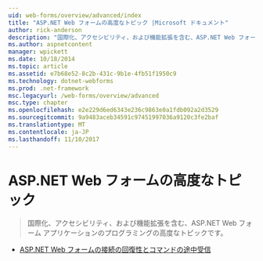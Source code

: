 ```yaml
---
uid: web-forms/overview/advanced/index
title: "ASP.NET Web フォームの高度なトピック |Microsoft ドキュメント"
author: rick-anderson
description: "国際化、アクセシビリティ、および機能拡張を含む、ASP.NET Web フォーム アプリケーションのプログラミングの高度なトピックです。"
ms.author: aspnetcontent
manager: wpickett
ms.date: 10/18/2014
ms.topic: article
ms.assetid: e7b68e52-8c2b-431c-9b1e-4fb51f1950c9
ms.technology: dotnet-webforms
ms.prod: .net-framework
msc.legacyurl: /web-forms/overview/advanced
msc.type: chapter
ms.openlocfilehash: e2e229d6ed6343e236c9863e0a1fdb092a2d3529
ms.sourcegitcommit: 9a9483aceb34591c97451997036a9120c3fe2baf
ms.translationtype: MT
ms.contentlocale: ja-JP
ms.lasthandoff: 11/10/2017
---
```

<a name="aspnet-web-forms-advanced-topics"></a>ASP.NET Web フォームの高度なトピック
====================
> 国際化、アクセシビリティ、および機能拡張を含む、ASP.NET Web フォーム アプリケーションのプログラミングの高度なトピックです。


- [ASP.NET Web フォームの接続の回復性とコマンドの途中受信](aspnet-web-forms-connection-resiliency-and-command-interception.md)
